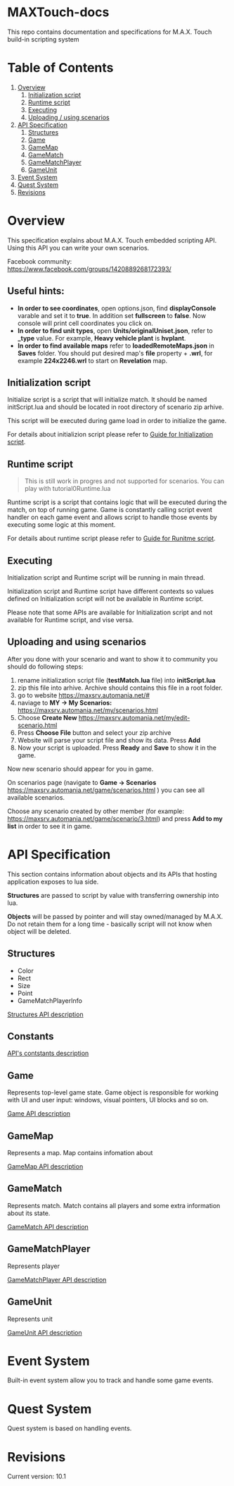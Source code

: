 # MAXTouch-docs
This repo contains documentation and specifications for M.A.X. Touch build-in scripting system

# Table of Contents
1. [Overview](#Overview)
    1. [Initialization script](#Initialization-script)
    2. [Runtime script](#Runtime-script)
    3. [Executing](#Executing)
    4. [Uploading / using scenarios](#Uploading-and-using-scenarios)
2. [API Specification](#API-Specification)
    1. [Structures](#Structures)
    2. [Game](#Game)
    3. [GameMap](#GameMap)
    4. [GameMatch](#GameMatch)
    5. [GameMatchPlayer](#GameMatchPlayer)
    6. [GameUnit](#GameUnit)
3. [Event System](#Event-System)
4. [Quest System](#Quest-System)
5. [Revisions](#Revisions)

# Overview
This specification explains about M.A.X. Touch embedded scripting API. Using this API you can write your own scenarios.

Facebook community:
https://www.facebook.com/groups/1420889268172393/

## Useful hints:
- **In order to see coordinates**, open options.json, find **displayConsole** varable and set it to **true**. In addition set **fullscreen** to **false**. Now console will print cell coordinates you click on.
- **In order to find unit types**, open **Units/originalUniset.json**, refer to **_type** value. For example, **Heavy vehicle plant** is **hvplant**.
- **In order to find available maps** refer to **loadedRemoteMaps.json** in **Saves** folder. You should put desired map's **file** property + **.wrl**, for example **224x2246.wrl** to start on **Revelation** map.

## Initialization script
Initialize script is a script that will initialize match. It should be named initScript.lua and should be located in root directory of scenario zip arhive. 

This script will be executed during game load in order to initialize the game. 

For details about initializion script please refer to [Guide for Initialization script](API/GudeForInitializationScript.md).

## Runtime script
> This is still work in progres and not supported for scenarios. You can play with tutorial0Runtime.lua

Runtime script is a script that contains logic that will be executed during the match, on top of running game. Game is constantly calling script event handler on each game event and allows script to handle those events by executing some logic at this moment.

For details about runtime script please refer to [Guide for Runitme script](API/GudeForRuntimeScript.md).

## Executing
Initialization script and Runtime script will be running in main thread.

Initialization script and Runtime script have different contexts so values defined on Initialization script will not be available in Runtime script.

Please note that some APIs are available for Initialization script and not available for Runtime script, and vise versa.

## Uploading and using scenarios
After you done with your scenario and want to show it to community you should do following steps:

1. rename initialization script file (**testMatch.lua** file) into **initScript.lua**
2. zip this file into arhive. Archive should contains this file in a root folder.
3. go to website https://maxsrv.automania.net/#
4. naviage to **MY -> My Scenarios:** https://maxsrv.automania.net/my/scenarios.html
5. Choose **Create New** https://maxsrv.automania.net/my/edit-scenario.html
6. Press **Choose File** button and select your zip archive
7. Website will parse your script file and show its data. Press **Add**
8. Now your script is uploaded. Press **Ready** and **Save** to show it in the game.

Now new scenario should appear for you in game.

On scenarios page (navigate to **Game -> Scenarios** https://maxsrv.automania.net/game/scenarios.html ) you can see all available scenarios. 

Choose any scenario created by other member (for example: https://maxsrv.automania.net/game/scenario/3.html) and press **Add to my list**  in order to see it in game.

# API Specification
This section contains information about objects and its APIs that hosting application exposes to lua side. 

**Structures** are passed to script by value with transferring ownership into lua.

**Objects** will be passed by pointer and will stay owned/managed by M.A.X. Do not retain them for a long time - basically script will not know when object will be deleted.

## Structures
- Color
- Rect
- Size
- Point
- GameMatchPlayerInfo

[Structures API description](API/Structures.md)

## Constants

[API's contstants description](API/Constants.md)

## Game
Represents top-level game state. Game object is responsible for working with UI and user input: windows, visual pointers, UI blocks and so on.

[Game API description](API/Game.md)

## GameMap
Represents a map. Map contains infomation about

[GameMap API description](API/GameMap.md)

## GameMatch
Represents match. Match contains all players and some extra information about its state.

[GameMatch API description](API/GameMatch.md)

## GameMatchPlayer
Represents player

[GameMatchPlayer API description](API/GameMatchPlayer.md)

## GameUnit
Represents unit

[GameUnit API description](API/GameUnit.md)

# Event System
Built-in event system allow you to track and handle some game events.

# Quest System
Quest system is based on handling events.

# Revisions
Current version: 10.1
    
